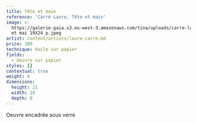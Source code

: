 ```yaml
---
title: Tête et main
reference: 'Carré Laure, Tête et main'
image: >-
  https://galerie-gaia.s3.eu-west-3.amazonaws.com/tina/uploads/carre-laure/tete
  et mai 19X24 p.jpeg
artist: content/artists/laure-carre.md
price: 380
technique: Huile sur papier
fields:
  - Oeuvre sur papier
styles: []
contextual: true
weight: 0
dimensions:
  height: 21
  width: 24
  depth: 0
---
```


Oeuvre encadrée sous verre 
